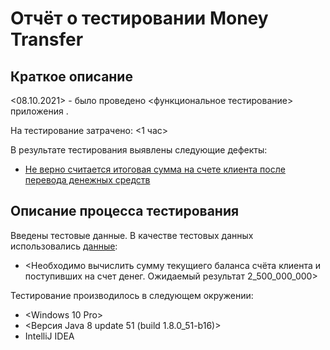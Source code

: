 # Отчёт о тестировании Money Transfer 

## Краткое описание

<08.10.2021> - было проведено <функциональное тестирование> приложения <Money Transfer>.

На тестирование затрачено: <1 час>

В результате тестирования выявлены следующие дефекты:
* [Не верно считается итоговая сумма на счете клиента после перевода денежных средств](<https://github.com/ValeriaVN/Money-Transfer/issues/2#issue-1025352520>)

## Описание процесса тестирования

Введены тестовые данные.
В качестве тестовых данных использовались [данные](<https://github.com/netology-code/javaqa-homeworks/blob/master/intro/MERGED.md>):
* <Необходимо вычислить сумму текущиего баланса счёта клиента и поступивших на счет денег. Ожидаемый результат 2_500_000_000>

Тестирование производилось в следующем окружении:
* <Windows 10 Pro>
* <Версия Java 8 update 51 (build 1.8.0_51-b16)>
* IntelliJ IDEA
